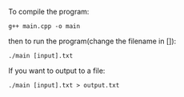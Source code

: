 To compile the program:

```
g++ main.cpp -o main
```

then to run the program(change the filename in []):

```
./main [input].txt
```

If you want to output to a file:

```
./main [input].txt > output.txt
```
